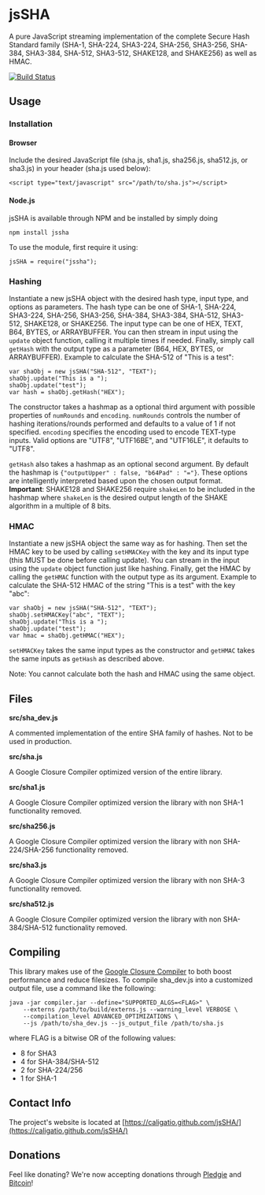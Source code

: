 # jsSHA
A pure JavaScript streaming implementation of the complete Secure Hash Standard
family (SHA-1, SHA-224, SHA3-224, SHA-256, SHA3-256, SHA-384, SHA3-384, SHA-512,
SHA3-512, SHAKE128, and SHAKE256) as well as HMAC.

[![Build Status](https://travis-ci.org/Caligatio/jsSHA.svg?branch=master)](https://travis-ci.org/Caligatio/jsSHA)

## Usage

### Installation
#### Browser
Include the desired JavaScript file (sha.js, sha1.js, sha256.js, sha512.js, or
sha3.js) in your header (sha.js used below):

    <script type="text/javascript" src="/path/to/sha.js"></script>

#### Node.js
jsSHA is available through NPM and be installed by simply doing

    npm install jssha

To use the module, first require it using:

    jsSHA = require("jssha");


### Hashing
Instantiate a new jsSHA object with the desired hash type, input type, and
options as parameters.  The hash type can be one of SHA-1, SHA-224, SHA3-224,
SHA-256, SHA3-256, SHA-384, SHA3-384, SHA-512, SHA3-512, SHAKE128, or SHAKE256.
The input type can be one of HEX, TEXT, B64, BYTES, or ARRAYBUFFER.  You can
then stream in input using the `update` object function, calling it multiple
times if needed.  Finally, simply call `getHash` with the output type as a
parameter (B64, HEX, BYTES, or ARRAYBUFFER).  Example to calculate the SHA-512
of "This is a test":

    var shaObj = new jsSHA("SHA-512", "TEXT");
    shaObj.update("This is a ");
    shaObj.update("test");
    var hash = shaObj.getHash("HEX");

The constructor takes a hashmap as a optional third argument with possible
properties of `numRounds` and `encoding`.  `numRounds` controls the number of
hashing iterations/rounds performed and defaults to a value of 1 if not
specified. `encoding` specifies the encoding used to encode TEXT-type inputs.
Valid options are "UTF8", "UTF16BE", and "UTF16LE", it defaults to "UTF8".

`getHash` also takes a hashmap as an optional second argument.  By default the
hashmap is `{"outputUpper" : false, "b64Pad" : "="}`.  These options are
intelligently interpreted based upon the chosen output format. **Important**:
SHAKE128 and SHAKE256 require `shakeLen` to be included in the hashmap where
`shakeLen` is the desired output length of the SHAKE algorithm in a multiple
of 8 bits.

### HMAC
Instantiate a new jsSHA object the same way as for hashing.  Then set the HMAC
key to be used by calling `setHMACKey` with the key and its input type (this
MUST be done before calling update).  You can stream in the input using the
`update` object function just like hashing.  Finally, get the HMAC by calling
the `getHMAC` function with the output type as its argument.  Example to
calculate the SHA-512 HMAC of the string "This is a test" with the key "abc":

    var shaObj = new jsSHA("SHA-512", "TEXT");
    shaObj.setHMACKey("abc", "TEXT");
    shaObj.update("This is a ");
    shaObj.update("test");
    var hmac = shaObj.getHMAC("HEX");

`setHMACKey` takes the same input types as the constructor and `getHMAC` takes the
same inputs as `getHash` as described above.

Note: You cannot calculate both the hash and HMAC using the same object.

## Files
**src/sha\_dev.js**

A commented implementation of the entire SHA family of hashes. Not to be used
in production.

**src/sha.js**

A Google Closure Compiler optimized version of the entire library.

**src/sha1.js**

A Google Closure Compiler optimized version the library with non SHA-1
functionality removed.

**src/sha256.js**

A Google Closure Compiler optimized version the library with non SHA-224/SHA-256
functionality removed.

**src/sha3.js**

A Google Closure Compiler optimized version the library with non SHA-3
functionality removed.

**src/sha512.js**

A Google Closure Compiler optimized version the library with non SHA-384/SHA-512
functionality removed.

## Compiling
This library makes use of the [Google Closure Compiler](https://developers.google.com/closure/compiler)
to both boost performance and reduce filesizes.  To compile sha\_dev.js into a customized output file,
use a command like the following:

    java -jar compiler.jar --define="SUPPORTED_ALGS=<FLAG>" \
        --externs /path/to/build/externs.js --warning_level VERBOSE \
        --compilation_level ADVANCED_OPTIMIZATIONS \
        --js /path/to/sha_dev.js --js_output_file /path/to/sha.js

where FLAG is a bitwise OR of the following values:

* 8 for SHA3
* 4 for SHA-384/SHA-512
* 2 for SHA-224/256
* 1 for SHA-1

## Contact Info
The project's website is located at [https://caligatio.github.com/jsSHA/](https://caligatio.github.com/jsSHA/)

## Donations
Feel like donating?  We're now accepting donations through [Pledgie](https://pledgie.com/campaigns/31646) and [Bitcoin](bitcoin:12VMZgRAP2jCP1YCR3vFNAtLR9MvzHzJZb?message=jsSHA%20Donation)!
